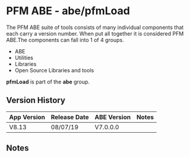 # PFM ABE - abe/pfmLoad

The PFM ABE suite of tools consists of many individual components that each carry a version number.  When put all together it is considered PFM ABE.The components can fall into 1 of 4 groups.
- ABE
- Utilities
- Libraries
- Open Source Libraries and tools

**pfmLoad** is part of the **abe** group.

## Version History

|App Version|Release Date|ABE Version|Notes|
|-------|------------|-----|---|
|V8.13|08/07/19|V7.0.0.0|  |

## Notes
